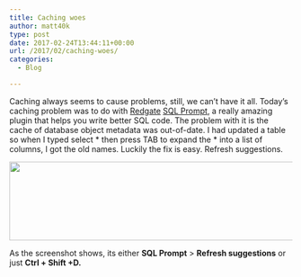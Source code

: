 ```yaml
---
title: Caching woes
author: matt40k
type: post
date: 2017-02-24T13:44:11+00:00
url: /2017/02/caching-woes/
categories:
  - Blog

---
```

Caching always seems to cause problems, still, we can&#8217;t have it all. Today&#8217;s caching problem was to do with <a href="http://www.red-gate.com/" target="_blank" rel="nofollow">Redgate</a> <a href="http://www.red-gate.com/products/sql-development/sql-prompt/" target="_blank" rel="nofollow">SQL Prompt</a>, a really amazing plugin that helps you write better SQL code. The problem with it is the cache of database object metadata was out-of-date. I had updated a table so when I typed select \* then press TAB to expand the \* into a list of columns, I got the old names. Luckily the fix is easy. Refresh suggestions.

<a href="//matt40k.uk/img/2017/02/sqlPromptRefresh.png" target="_blank" rel="nofollow"><img class="alignnone size-full wp-image-2410" src="//matt40k.uk/img/2017/02/sqlPromptRefresh.png" alt="" width="538" height="140" srcset="//matt40k.uk/img/2017/02/sqlPromptRefresh.png 538w, //matt40k.uk/img/2017/02/sqlPromptRefresh-300x78.png 300w" sizes="(max-width: 538px) 100vw, 538px" /></a>

As the screenshot shows, its either **SQL Prompt** > **Refresh suggestions** or just **Ctrl + Shift +D.**

